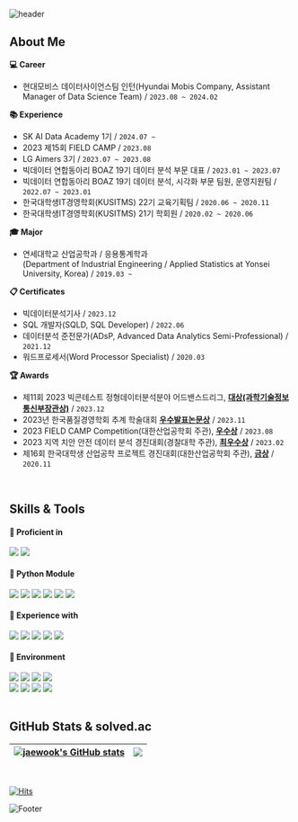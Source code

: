 ![header](https://capsule-render.vercel.app/api?type=waving&color=b3e5e6&height=200&section=header&text=Jaewook%20Shin&fontSize=60)

## About Me
**:computer: Career**
+ 현대모비스 데이터사이언스팀 인턴(Hyundai Mobis Company, Assistant Manager of Data Science Team) / `2023.08 ~ 2024.02`

**:books: Experience**
+ SK AI Data Academy 1기 / `2024.07 ~`
+ 2023 제15회 FIELD CAMP / `2023.08`
+ LG Aimers 3기 / `2023.07 ~ 2023.08`
+ 빅데이터 연합동아리 BOAZ 19기 데이터 분석 부문 대표 / `2023.01 ~ 2023.07`
+ 빅데이터 연합동아리 BOAZ 19기 데이터 분석, 시각화 부문 팀원, 운영지원팀 / `2022.07 ~ 2023.01`
+ 한국대학생IT경영학회(KUSITMS) 22기 교육기획팀 / `2020.06 ~ 2020.11`
+ 한국대학생IT경영학회(KUSITMS) 21기 학회원 / `2020.02 ~ 2020.06`

**:mortar_board: Major**  
+ 연세대학교 산업공학과 / 응용통계학과  
(Department of Industrial Engineering / Applied Statistics at Yonsei University, Korea) / `2019.03 ~`

**:clipboard: Certificates**
+ 빅데이터분석기사 / `2023.12`
+ SQL 개발자(SQLD, SQL Developer) / `2022.06`
+ 데이터분석 준전문가(ADsP, Advanced Data Analytics Semi-Professional) / `2021.12`
+ 워드프로세서(Word Processor Specialist) / `2020.03`

**:trophy: Awards**
+ 제11회 2023 빅콘테스트 정형데이터분석분야 어드밴스드리그, **[대상(과학기술정보통신부장관상)](https://github.com/jwshin0908/BigContest_2023)** / `2023.12`
+ 2023년 한국품질경영학회 추계 학술대회 **[우수발표논문상](https://github.com/jwshin0908/Activities_Matching_System_Free_Semester)** / `2023.11`
+ 2023 FIELD CAMP Competition(대한산업공학회 주관), **[우수상](https://github.com/jwshin0908/FIELD_2023)** / `2023.08`
+ 2023 지역 치안 안전 데이터 분석 경진대회(경찰대학 주관), **[최우수상](https://github.com/jwshin0908/local_security_competition)** / `2023.02`
+ 제16회 한국대학생 산업공학 프로젝트 경진대회(대한산업공학회 주관), **[금상](https://github.com/jwshin0908/IE_project_competition)** / `2020.11`
<br>

## Skills & Tools
<div align="left">

#### 📘 Proficient in

<img src="https://img.shields.io/badge/Python-3776AB?style=flat&logo=Python&logoColor=white"/>
  
<img src="https://img.shields.io/badge/Tableau-E97627?style=flat&logo=Tableau&logoColor=white"/>

<br>

#### 📕 Python Module

<img src="https://img.shields.io/badge/pandas-150458?style=flat&logo=pandas&logoColor=white"/>

<img src="https://img.shields.io/badge/NumPy-013243?style=flat&logo=NumPy&logoColor=white"/>
  
<img src="https://img.shields.io/badge/Matplotlib-0C1528?style=flat&logo=Soundcharts&logoColor=white"/>

<img src="https://img.shields.io/badge/scikit%20learn-F7931E?style=flat&logo=scikit-learn&logoColor=white"/>
  
<img src="https://img.shields.io/badge/TensorFlow-FF6F00?style=flat&logo=TensorFlow&logoColor=white"/>

<img src="https://img.shields.io/badge/PyTorch-EE4C2C?style=flat&logo=PyTorch&logoColor=white"/>

<br>

#### 📙 Experience with

<img src="https://img.shields.io/badge/R-276DC3?style=flat&logo=R&logoColor=white"/>

<img src="https://img.shields.io/badge/MySQL-4479A1?style=flat&logo=MySQL&logoColor=black"/>

<img src="https://img.shields.io/badge/SAS-4285F4?style=flat&logo=googlechrome&logoColor=blue"/>

<img src="https://img.shields.io/badge/SPSS-052FAD?style=flat&logo=IBM&logoColor=black"/>
  
<img src="https://img.shields.io/badge/QGIS-589632?style=flat&logo=Qgis&logoColor=black"/>

<br>

#### 📗 Environment

<img src="https://img.shields.io/badge/Jupyter-F37626?style=flat&logo=Jupyter&logoColor=white"/>
  
<img src="https://img.shields.io/badge/Google%20Colab-F9AB00?style=flat&logo=googlecolab&logoColor=white"/>

<img src="https://img.shields.io/badge/Visual%20Studio%20Code-007ACC?style=flat&logo=visualstudiocode&logoColor=white"/>

<img src="https://img.shields.io/badge/RStudio-75AADB?style=flat&logo=RStudio&logoColor=white"/>

<br>

<img src="https://img.shields.io/badge/Github-181717?style=flat&logo=Github&logoColor=white"/>

<img src="https://img.shields.io/badge/Notion-000000?style=flat&logo=Notion&logoColor=white"/>

<img src="https://img.shields.io/badge/Slack-4A154B?style=flat&logo=Slack&logoColor=white"/>

<img src="https://img.shields.io/badge/Trello-0052CC?style=flat&logo=Trello&logoColor=white"/>

</div>

<br>

## GitHub Stats & solved.ac
| <a href="https://github.com/jwshin0908/github-readme-stats"><img align="center" src="https://github-readme-stats.vercel.app/api?username=jwshin0908&text_color=080358&icon_color=080358&border_color=080358&ring_color=080358&show_icons=true" alt="jaewook's GitHub stats" /></a> | <a href="https://solved.ac/jwshin0908/"><img align="center" src="http://mazassumnida.wtf/api/v2/generate_badge?boj=jwshin0908" /></a> |
| ------------- | ------------- |
<br>

</div>

[![Hits](https://hits.seeyoufarm.com/api/count/incr/badge.svg?url=https%3A%2F%2Fgithub.com%2Fjwshin0908&count_bg=%2379C83D&title_bg=%23555555&icon=&icon_color=%23E7E7E7&title=hits&edge_flat=false)](https://hits.seeyoufarm.com)


![Footer](https://capsule-render.vercel.app/api?type=waving&color=b3e5e6&height=90&section=footer)
